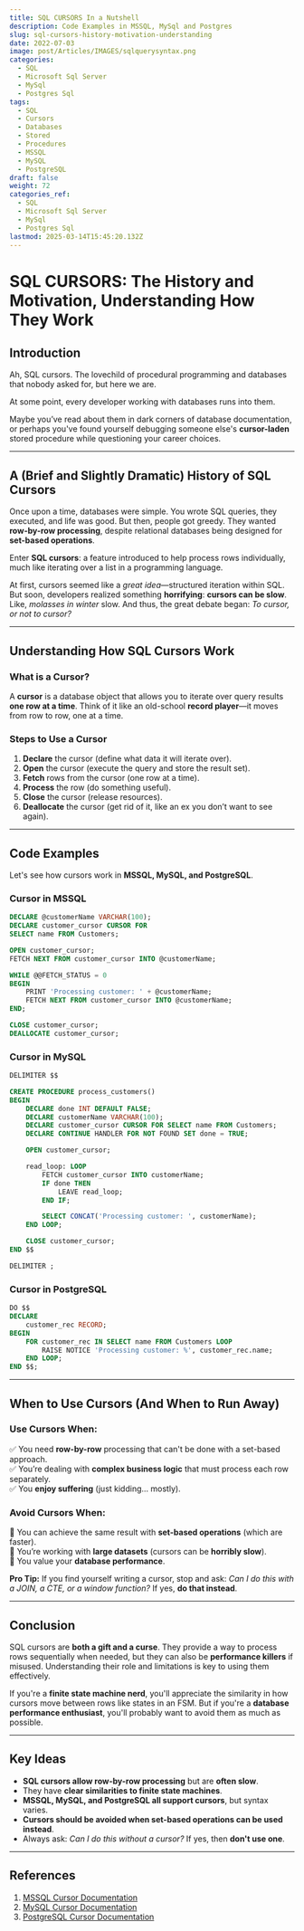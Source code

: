 ```yaml
---
title: SQL CURSORS In a Nutshell
description: Code Examples in MSSQL, MySql and Postgres
slug: sql-cursors-history-motivation-understanding
date: 2022-07-03
image: post/Articles/IMAGES/sqlquerysyntax.png
categories:
  - SQL
  - Microsoft Sql Server
  - MySql
  - Postgres Sql
tags:
  - SQL
  - Cursors
  - Databases
  - Stored
  - Procedures
  - MSSQL
  - MySQL
  - PostgreSQL
draft: false
weight: 72
categories_ref:
  - SQL
  - Microsoft Sql Server
  - MySql
  - Postgres Sql
lastmod: 2025-03-14T15:45:20.132Z
---
```

# SQL CURSORS: The History and Motivation, Understanding How They Work

## Introduction

Ah, SQL cursors. The lovechild of procedural programming and databases that nobody asked for, but here we are.

At some point, every developer working with databases runs into them.

Maybe you’ve read about them in dark corners of database documentation, or perhaps you've found yourself debugging someone else's **cursor-laden** stored procedure while questioning your career choices.

***

## A (Brief and Slightly Dramatic) History of SQL Cursors

Once upon a time, databases were simple. You wrote SQL queries, they executed, and life was good. But then, people got greedy. They wanted **row-by-row processing**, despite relational databases being designed for **set-based operations**.

Enter **SQL cursors**: a feature introduced to help process rows individually, much like iterating over a list in a programming language.

At first, cursors seemed like a *great idea*—structured iteration within SQL. But soon, developers realized something **horrifying**: **cursors can be slow**. Like, *molasses in winter* slow. And thus, the great debate began: *To cursor, or not to cursor?*

***

## Understanding How SQL Cursors Work

### What is a Cursor?

A **cursor** is a database object that allows you to iterate over query results **one row at a time**. Think of it like an old-school **record player**—it moves from row to row, one at a time.

### Steps to Use a Cursor

1. **Declare** the cursor (define what data it will iterate over).
2. **Open** the cursor (execute the query and store the result set).
3. **Fetch** rows from the cursor (one row at a time).
4. **Process** the row (do something useful).
5. **Close** the cursor (release resources).
6. **Deallocate** the cursor (get rid of it, like an ex you don’t want to see again).

***

## Code Examples

Let's see how cursors work in **MSSQL, MySQL, and PostgreSQL**.

### Cursor in **MSSQL**

```sql
DECLARE @customerName VARCHAR(100);
DECLARE customer_cursor CURSOR FOR
SELECT name FROM Customers;

OPEN customer_cursor;
FETCH NEXT FROM customer_cursor INTO @customerName;

WHILE @@FETCH_STATUS = 0
BEGIN
    PRINT 'Processing customer: ' + @customerName;
    FETCH NEXT FROM customer_cursor INTO @customerName;
END;

CLOSE customer_cursor;
DEALLOCATE customer_cursor;
```

### Cursor in **MySQL**

```sql
DELIMITER $$

CREATE PROCEDURE process_customers()
BEGIN
    DECLARE done INT DEFAULT FALSE;
    DECLARE customerName VARCHAR(100);
    DECLARE customer_cursor CURSOR FOR SELECT name FROM Customers;
    DECLARE CONTINUE HANDLER FOR NOT FOUND SET done = TRUE;

    OPEN customer_cursor;

    read_loop: LOOP
        FETCH customer_cursor INTO customerName;
        IF done THEN
            LEAVE read_loop;
        END IF;

        SELECT CONCAT('Processing customer: ', customerName);
    END LOOP;

    CLOSE customer_cursor;
END $$

DELIMITER ;
```

### Cursor in **PostgreSQL**

```sql
DO $$ 
DECLARE 
    customer_rec RECORD;
BEGIN
    FOR customer_rec IN SELECT name FROM Customers LOOP
        RAISE NOTICE 'Processing customer: %', customer_rec.name;
    END LOOP;
END $$;
```

***

## When to Use Cursors (And When to Run Away)

### **Use Cursors When:**

✅ You need **row-by-row** processing that can't be done with a set-based approach.\
✅ You’re dealing with **complex business logic** that must process each row separately.\
✅ You **enjoy suffering** (just kidding... mostly).

### **Avoid Cursors When:**

🚫 You can achieve the same result with **set-based operations** (which are faster).\
🚫 You’re working with **large datasets** (cursors can be **horribly slow**).\
🚫 You value your **database performance**.

**Pro Tip:** If you find yourself writing a cursor, stop and ask: *Can I do this with a JOIN, a CTE, or a window function?* If yes, **do that instead**.

***

## Conclusion

SQL cursors are **both a gift and a curse**. They provide a way to process rows sequentially when needed, but they can also be **performance killers** if misused. Understanding their role and limitations is key to using them effectively.

If you're a **finite state machine nerd**, you'll appreciate the similarity in how cursors move between rows like states in an FSM. But if you're a **database performance enthusiast**, you'll probably want to avoid them as much as possible.

***

## Key Ideas

* **SQL cursors allow row-by-row processing** but are **often slow**.
* They have **clear similarities to finite state machines**.
* **MSSQL, MySQL, and PostgreSQL all support cursors**, but syntax varies.
* **Cursors should be avoided when set-based operations can be used instead**.
* Always ask: *Can I do this without a cursor?* If yes, then **don't use one**.

***

## References

1. [MSSQL Cursor Documentation](https://learn.microsoft.com/en-us/sql/t-sql/language-elements/declare-cursor-transact-sql)
2. [MySQL Cursor Documentation](https://dev.mysql.com/doc/refman/8.0/en/cursors.html)
3. [PostgreSQL Cursor Documentation](https://www.postgresql.org/docs/current/plpgsql-control-structures.html#PLPGSQL-CURSORS)
